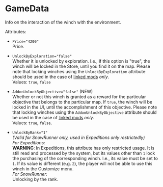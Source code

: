 # GameData

Info on the interaction of the winch with the environment.

Attributes:

-   `Price="4200"`  
    Price.

-   `UnlockByExploration="false"`  
    Whether it is unlocked by exploration. I.e., if this option is "true", the winch will be locked in the Store, until you find it on the map. Please note that locking winches using the `UnlockByExploration` attribute should be used in the case of [linked mods][linked_mods] *only*.    
    Values: `true`, `false`  

-   `AddonUnlockByObjective="false"` (NEW)  
    Whether or not this winch is granted as a reward for the particular objective that belongs to the particular map. If `true`, the winch will be locked in the UI, until the accomplishment of this objective. Please note that locking winches using the `AddonUnlockByObjective` attribute should be used in the case of [linked mods][linked_mods] *only*.   
    Values: `true`, `false`.  

-   `UnlockByRank="1"`  
    *(Valid for SnowRunner only, used in Expeditions only restrictedly)*  
    *For Expeditions:*  
    **WARNING**: In Expeditions, this attribute has only restricted usage. It is still read and processed by the system, but its values other than `1` lock the purchasing of the corresponding winch. I.e., its value must be set to `1`. If its value is different (e.g. `2`), the player will not be able to use this winch in the Customize menu.  
    *For SnowRunner:*  
    Unlocking by the rank.  


[linked_mods]: ./../../../../../usage_and_uploading_of_mods/linking_mods.md